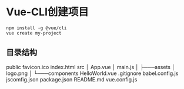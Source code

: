 # Vue-CLI创建项目

```shell
npm install -g @vue/cli
vue create my-project
```

## 目录结构

public
    favicon.ico
    index.html
src
│   App.vue
│   main.js
│
├───assets
│       logo.png
│
└───components
        HelloWorld.vue
.gitignore
babel.config.js
jscomfig.json
package.json
README.md
vue.config.js